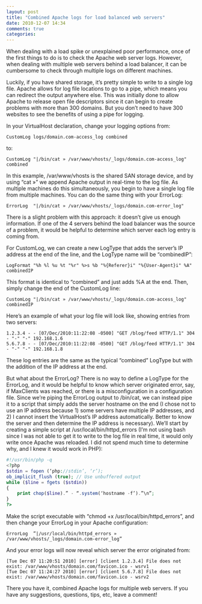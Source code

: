 ```yaml
---
layout: post
title: "Combined Apache logs for load balanced web servers"
date: 2010-12-07 14:34
comments: true
categories: 
---
```


When dealing with a load spike or unexplained poor performance, once of the first things to do is to check the Apache web server logs. However, when dealing with multiple web servers behind a load balancer, it can be cumbersome to check through multiple logs on different machines.

Luckily, if you have shared storage, it’s pretty simple to write to a single log file. Apache allows for log file locations to go to a pipe, which means you can redirect the output anywhere else. This was initially done to allow Apache to release open file descriptors since it can begin to create problems with more than 300 domains. But you don’t need to have 300 websites to see the benefits of using a pipe for logging.

In your VirtualHost declaration, change your logging options from:

	CustomLog logs/domain.com-access_log combined

to:

	CustomLog "|/bin/cat » /var/www/vhosts/_logs/domain.com-access_log" combined

In this example, /var/www/vhosts is the shared SAN storage device, and by using “cat »” we append Apache output in real-time to the log file. As multiple machines do this simultaneously, you begin to have a single log file from multiple machines. You can do the same thing with your ErrorLog:

	ErrorLog  "|/bin/cat » /var/www/vhosts/_logs/domain.com-error_log"

There is a slight problem with this approach: it doesn’t give us enough information. If one of the 4 servers behind the load balancer was the source of a problem, it would be helpful to determine which server each log entry is coming from. 

For CustomLog, we can create a new LogType that adds the server’s IP address at the end of the line, and the LogType name will be “combinedIP”:

	LogFormat "%h %l %u %t "%r" %>s %b "%{Referer}i" "%{User-Agent}i" %A" combinedIP

This format is identical to “combined” and just adds %A at the end. Then, simply change the end of the CustomLog line:

	CustomLog "|/bin/cat » /var/www/vhosts/_logs/domain.com-access_log" combinedIP

Here’s an example of what your log file will look like, showing entries from two servers:

	1.2.3.4 - - [07/Dec/2010:11:22:08 -0500] "GET /blog/feed HTTP/1.1" 304 - "-" "-" 192.168.1.6
	5.6.7.8 - - [07/Dec/2010:11:22:08 -0500] "GET /blog/feed HTTP/1.1" 304 - "-" "-" 192.168.1.8

These log entries are the same as the typical “combined” LogType but with the addition of the IP address at the end.

But what about the ErrorLog? There is no way to define a LogType for the ErrorLog, and it would be helpful to know which server originated error, say, if MaxClients was reached, or there is a misconfiguration in a configuration file. Since we’re piping the ErrorLog output to /bin/cat, we can instead pipe it to a script that simply adds the server hostname on the end (I chose not to use an IP address because 1) some servers have multiple IP addresses, and 2) I cannot insert the VirtualHost’s IP address automatically. Better to know the server and then determine the IP address is necessary). We’ll start by creating a simple script at /usr/local/bin/httpd_errors (I’m not using bash since I was not able to get it to write to the log file in real time, it would only write once Apache was reloaded. I did not spend much time to determine why, and I knew it would work in PHP):

```php
#!/usr/bin/php -q
<?php
$stdin = fopen (‘php://stdin’, ‘r’);
ob_implicit_flush (true); // Use unbuffered output
while ($line = fgets ($stdin))
{
    print chop($line).” - “.system(‘hostname -f’).”\n”;
}
?>
```

Make the script executable with “chmod +x /usr/local/bin/httpd_errors”, and then change your ErrorLog in your Apache configuration:

	ErrorLog  ”|/usr/local/bin/httpd_errors » /var/www/vhosts/_logs/domain.com-error_log”

And your error logs will now reveal which server the error originated from:

	[Tue Dec 07 11:20:51 2010] [error] [client 1.2.3.4] File does not exist: /var/www/vhosts/domain.com/favicon.ico - wsrv1
	[Tue Dec 07 11:24:27 2010] [error] [client 5.6.7.8] File does not exist: /var/www/vhosts/domain.com/favicon.ico - wsrv2

There you have it, combined Apache logs for multiple web servers. If you have any suggestions, questions, tips, etc, leave a comment!